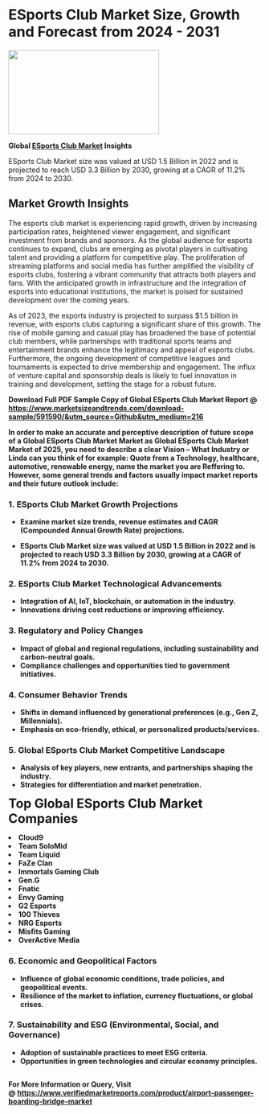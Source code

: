<H1>ESports Club Market Size, Growth and Forecast from 2024 - 2031</H1><img class="aligncenter size-medium wp-image-584254" src="https://thirdeyenews.in/wp-content/uploads/2024/09/Global-Market-Research-300x168.jpeg" alt="" width="300" height="168" /><p><strong>Global&nbsp;<a href="https://www.marketsizeandtrends.com/download-sample/591590/&amp;utm_source=Github&utm_medium=216">ESports Club Market</a> Insights</strong></p><p>ESports Club Market size was valued at USD 1.5 Billion in 2022 and is projected to reach USD 3.3 Billion by 2030, growing at a CAGR of 11.2% from 2024 to 2030.</p><p><h2>Market Growth Insights</h2> <p>The esports club market is experiencing rapid growth, driven by increasing participation rates, heightened viewer engagement, and significant investment from brands and sponsors. As the global audience for esports continues to expand, clubs are emerging as pivotal players in cultivating talent and providing a platform for competitive play. The proliferation of streaming platforms and social media has further amplified the visibility of esports clubs, fostering a vibrant community that attracts both players and fans. With the anticipated growth in infrastructure and the integration of esports into educational institutions, the market is poised for sustained development over the coming years.</p> <p><strong></strong></p> <p>As of 2023, the esports industry is projected to surpass $1.5 billion in revenue, with esports clubs capturing a significant share of this growth. The rise of mobile gaming and casual play has broadened the base of potential club members, while partnerships with traditional sports teams and entertainment brands enhance the legitimacy and appeal of esports clubs. Furthermore, the ongoing development of competitive leagues and tournaments is expected to drive membership and engagement. The influx of venture capital and sponsorship deals is likely to fuel innovation in training and development, setting the stage for a robust future.</p> <p><strong></p><p><span class=""><strong>Download Full PDF Sample Copy of Global ESports Club Market Report</strong> @ <a href="https://www.marketsizeandtrends.com/download-sample/591590/&amp;utm_source=Github&utm_medium=216" target="_blank">https://www.marketsizeandtrends.com/download-sample/591590/&amp;utm_source=Github&utm_medium=216</a></span></p><p>In order to make an accurate and perceptive description of future scope of a Global&nbsp;ESports Club Market Market as Global&nbsp;ESports Club Market Market of 2025, you need to describe a clear Vision &ndash; What Industry or Linda can you think of for example: Quote from a Technology, healthcare, automotive, renewable energy, name the market you are Reffering to. However, some general trends and factors usually impact market reports and their future outlook include:</p><h3>1.&nbsp;<strong>ESports Club Market Growth Projections</strong></h3><ul><li>Examine market size trends, revenue estimates and CAGR (Compounded Annual Growth Rate) projections.</li><li><p>ESports Club Market size was valued at USD 1.5 Billion in 2022 and is projected to reach USD 3.3 Billion by 2030, growing at a CAGR of 11.2% from 2024 to 2030.</p></li></ul><h3>2.&nbsp;<strong>ESports Club Market Technological Advancements</strong></h3><ul><li>Integration of AI, IoT, blockchain, or automation in the industry.</li><li>Innovations driving cost reductions or improving efficiency.</li></ul><h3>3.&nbsp;<strong>Regulatory and Policy Changes</strong></h3><ul><li>Impact of global and regional regulations, including sustainability and carbon-neutral goals.</li><li>Compliance challenges and opportunities tied to government initiatives.</li></ul><h3>4.&nbsp;<strong>Consumer Behavior Trends</strong></h3><ul><li>Shifts in demand influenced by generational preferences (e.g., Gen Z, Millennials).</li><li>Emphasis on eco-friendly, ethical, or personalized products/services.</li></ul><h3>5.&nbsp;<strong>Global ESports Club Market Competitive Landscape</strong></h3><ul><li>Analysis of key players, new entrants, and partnerships shaping the industry.</li><li>Strategies for differentiation and market penetration.</li></ul><p data-pm-slice="1 1 []"><span style="color: inherit; font-family: inherit; font-size: 25px;">Top Global ESports Club Market Companies</span></p><div class="" data-test-id=""><p><li>Cloud9</li><li> Team SoloMid</li><li> Team Liquid</li><li> FaZe Clan</li><li> Immortals Gaming Club</li><li> Gen.G</li><li> Fnatic</li><li> Envy Gaming</li><li> G2 Esports</li><li> 100 Thieves</li><li> NRG Esports</li><li> Misfits Gaming</li><li> OverActive Media</li></p></div><h3>6.&nbsp;<strong>Economic and Geopolitical Factors</strong></h3><ul><li>Influence of global economic conditions, trade policies, and geopolitical events.</li><li>Resilience of the market to inflation, currency fluctuations, or global crises.</li></ul><h3>7.&nbsp;<strong>Sustainability and ESG (Environmental, Social, and Governance)</strong></h3><ul><li>Adoption of sustainable practices to meet ESG criteria.</li><li>Opportunities in green technologies and circular economy principles.</li></ul><h2><strong style="font-size: 14px;">For More Information or Query, Visit @&nbsp;</strong><a style="background-color: #ffffff; font-size: 14px;" href="https://www.marketsizeandtrends.com/report/esports-club-market/" target="_blank">https://www.verifiedmarketreports.com/product/airport-passenger-boarding-bridge-market</a></h2>
